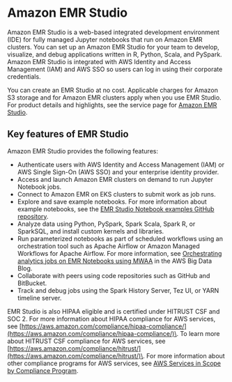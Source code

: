 # Amazon EMR Studio<a name="emr-studio"></a>

Amazon EMR Studio is a web\-based integrated development environment \(IDE\) for fully managed Jupyter notebooks that run on Amazon EMR clusters\. You can set up an Amazon EMR Studio for your team to develop, visualize, and debug applications written in R, Python, Scala, and PySpark\. Amazon EMR Studio is integrated with AWS Identity and Access Management \(IAM\) and AWS SSO so users can log in using their corporate credentials\.

You can create an EMR Studio at no cost\. Applicable charges for Amazon S3 storage and for Amazon EMR clusters apply when you use EMR Studio\. For product details and highlights, see the service page for [Amazon EMR Studio](http://aws.amazon.com/emr/features/studio/)\.

## Key features of EMR Studio<a name="emr-studio-key-features"></a>

Amazon EMR Studio provides the following features:
+ Authenticate users with AWS Identity and Access Management \(IAM\) or AWS Single Sign\-On \(AWS SSO\) and your enterprise identity provider\.
+ Access and launch Amazon EMR clusters on demand to run Jupyter Notebook jobs\.
+ Connect to Amazon EMR on EKS clusters to submit work as job runs\.
+ Explore and save example notebooks\. For more information about example notebooks, see the [EMR Studio Notebook examples GitHub repository](https://github.com/aws-samples/emr-studio-notebook-examples)\.
+ Analyze data using Python, PySpark, Spark Scala, Spark R, or SparkSQL, and install custom kernels and libraries\.
+ Run parameterized notebooks as part of scheduled workflows using an orchestration tool such as Apache Airflow or Amazon Managed Workflows for Apache Airflow\. For more information, see [ Orchestrating analytics jobs on EMR Notebooks using MWAA](http://aws.amazon.com/blogs/big-data/orchestrating-analytics-jobs-on-amazon-emr-notebooks-using-amazon-mwaa/) in the AWS Big Data Blog\.
+ Collaborate with peers using code repositories such as GitHub and BitBucket\.
+ Track and debug jobs using the Spark History Server, Tez UI, or YARN timeline server\. 

EMR Studio is also HIPAA eligible and is certified under HITRUST CSF and SOC 2\. For more information about HIPAA compliance for AWS services, see [https://aws.amazon.com/compliance/hipaa-compliance/](https://aws.amazon.com/compliance/hipaa-compliance/)\. To learn more about HITRUST CSF compliance for AWS services, see [https://aws.amazon.com/compliance/hitrust/](https://aws.amazon.com/compliance/hitrust/)\. For more information about other compliance programs for AWS services, see [AWS Services in Scope by Compliance Program](https://aws.amazon.com/compliance/services-in-scope/)\.